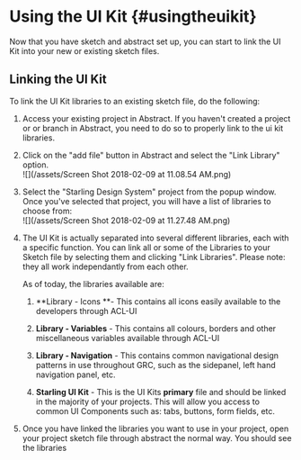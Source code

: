 # Using the UI Kit {#usingtheuikit}

Now that you have sketch and abstract set up, you can start to link the UI Kit into your new or existing sketch files.

## Linking the UI Kit

To link the UI Kit libraries to an existing sketch file, do the following:

1. Access your existing project in Abstract. 
   If you haven't created a project or or branch in Abstract, you need to do so to properly link to the ui kit libraries.
2. Click on the "add file" button in Abstract and select the "Link Library" option.  
   ![](/assets/Screen Shot 2018-02-09 at 11.08.54 AM.png)

3. Select the "Starling Design System" project from the popup window. Once you've selected that project, you will have a list of libraries to choose from:  
   ![](/assets/Screen Shot 2018-02-09 at 11.27.48 AM.png)

4. The UI Kit is actually separated into several different libraries, each with a specific function. You can link all or some of the Libraries to your Sketch file by selecting them and clicking "Link Libraries". Please note: they all work independantly  from each other.   
  
   As of today, the libraries available are:

   1. **Library - Icons **- This contains all icons easily available to the developers through ACL-UI

   2. **Library - Variables** - This contains all colours, borders and other miscellaneous variables available through ACL-UI

   3. **Library - Navigation** - This contains common navigational design patterns in use throughout GRC, such as the sidepanel, left hand navigation panel, etc.

   4. **Starling UI Kit** - This is the UI Kits **primary** file and should be linked in the majority of your projects. This will allow you access to common UI Components such as: tabs, buttons, form fields, etc.

5. Once you have linked the libraries you want to use in your project, open your project sketch file through abstract the normal way. You should see the libraries 



